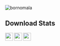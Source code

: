 ![bornomala](https://github.com/BornomalaSoftware/.github/assets/62181222/8908dfc5-8b56-418c-8dcb-0272377503fe)

## Download Stats
<a href="https://github.com/BornomalaSoftware/NID_Portal_Bangladesh/releases/download/v1.4.39%2B18/NID.Portal-1.4.39.apk"><img src="https://img.shields.io/github/downloads/BornomalaSoftware/NID_Portal_Bangladesh/total?style=for-the-badge&label=NID Portal Bangladesh&labelColor=456&logo=android&color=white" style="height:25px;"/></a>
<a href="https://github.com/BornomalaSoftware/Birth_Certificate_Verification/releases/download/v1.3.21%2B7/BDRN.Verifier-1.3.21.apk"><img src="https://img.shields.io/github/downloads/BornomalaSoftware/Birth_Certificate_Verification/total?style=for-the-badge&label=Birth Certificate Verification&labelColor=456&logo=android&color=white" style="height:25px;"/></a>
<a href="https://github.com/BornomalaSoftware/eBoardResults_Bangladesh/releases/download/v1.0.2%2B3/eBoardResults-1.0.2.apk"><img src="https://img.shields.io/github/downloads/BornomalaSoftware/eBoardResults_Bangladesh/total?style=for-the-badge&label=eBoardResults Bangladesh&labelColor=456&logo=android&color=white" style="height:25px;"/></a>

